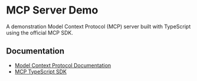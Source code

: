 # MCP Server Demo

A demonstration Model Context Protocol (MCP) server built with TypeScript using the official MCP SDK.

## Documentation

- [Model Context Protocol Documentation](https://modelcontextprotocol.io)
- [MCP TypeScript SDK](https://github.com/modelcontextprotocol/typescript-sdk)